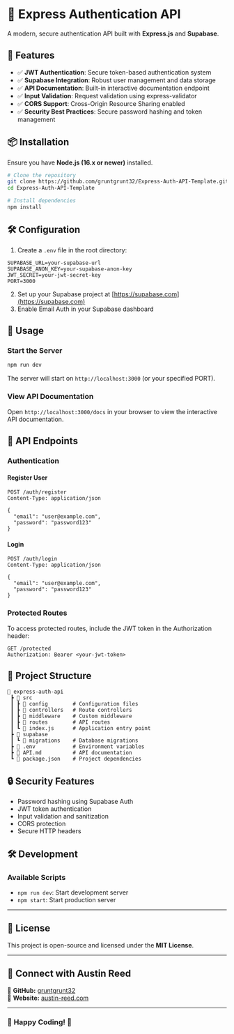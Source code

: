 # 🔐 Express Authentication API

A modern, secure authentication API built with **Express.js** and **Supabase**.

## 🚀 Features

- ✅ **JWT Authentication**: Secure token-based authentication system
- ✅ **Supabase Integration**: Robust user management and data storage
- ✅ **API Documentation**: Built-in interactive documentation endpoint
- ✅ **Input Validation**: Request validation using express-validator
- ✅ **CORS Support**: Cross-Origin Resource Sharing enabled
- ✅ **Security Best Practices**: Secure password hashing and token management

## 📦 Installation

Ensure you have **Node.js (16.x or newer)** installed.

```bash
# Clone the repository
git clone https://github.com/gruntgrunt32/Express-Auth-API-Template.git
cd Express-Auth-API-Template

# Install dependencies
npm install
```

## 🛠️ Configuration

1. Create a `.env` file in the root directory:
```env
SUPABASE_URL=your-supabase-url
SUPABASE_ANON_KEY=your-supabase-anon-key
JWT_SECRET=your-jwt-secret-key
PORT=3000
```

2. Set up your Supabase project at [https://supabase.com](https://supabase.com)
3. Enable Email Auth in your Supabase dashboard

## 🚀 Usage

### Start the Server
```bash
npm run dev
```

The server will start on `http://localhost:3000` (or your specified PORT).

### View API Documentation
Open `http://localhost:3000/docs` in your browser to view the interactive API documentation.

## 📡 API Endpoints

### Authentication

#### Register User
```http
POST /auth/register
Content-Type: application/json

{
  "email": "user@example.com",
  "password": "password123"
}
```

#### Login
```http
POST /auth/login
Content-Type: application/json

{
  "email": "user@example.com",
  "password": "password123"
}
```

### Protected Routes

To access protected routes, include the JWT token in the Authorization header:
```http
GET /protected
Authorization: Bearer <your-jwt-token>
```

## 📁 Project Structure

```
📂 express-auth-api
 ┣ 📂 src
 ┃ ┣ 📂 config        # Configuration files
 ┃ ┣ 📂 controllers   # Route controllers
 ┃ ┣ 📂 middleware    # Custom middleware
 ┃ ┣ 📂 routes        # API routes
 ┃ ┗ 📜 index.js      # Application entry point
 ┣ 📂 supabase
 ┃ ┗ 📂 migrations    # Database migrations
 ┣ 📜 .env            # Environment variables
 ┣ 📜 API.md          # API documentation
 ┗ 📜 package.json    # Project dependencies
```

## 🔒 Security Features

- Password hashing using Supabase Auth
- JWT token authentication
- Input validation and sanitization
- CORS protection
- Secure HTTP headers

## 🛠️ Development

### Available Scripts

- `npm run dev`: Start development server
- `npm start`: Start production server

---

## 📜 License  
This project is open-source and licensed under the **MIT License**.  

---

## 📢 Connect with Austin Reed  
🔗 **GitHub:** [gruntgrunt32](https://github.com/gruntgrunt32)  
🔗 **Website:** [austin-reed.com](https://austin-reed.com)  

---

### 🎉 **Happy Coding!** 🚀  
